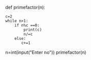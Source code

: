 def primefactor(n):

    c=2
    while n>1:
        if n%c ==0:
            print(c)
            n/=c
        else:
           c+=1
n=int(input("Enter no"))
primefactor(n)


